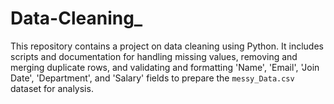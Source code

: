 # Data-Cleaning_
This repository contains a project on data cleaning using Python. It includes scripts and documentation for handling missing values, removing and merging duplicate rows, and validating and formatting 'Name', 'Email', 'Join Date', 'Department', and 'Salary' fields to prepare the `messy_Data.csv` dataset for analysis.
